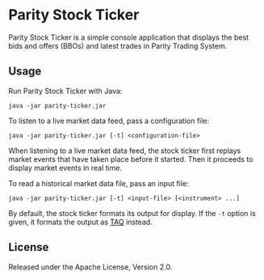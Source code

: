 Parity Stock Ticker
===================

Parity Stock Ticker is a simple console application that displays the best
bids and offers (BBOs) and latest trades in Parity Trading System.


Usage
-----

Run Parity Stock Ticker with Java:

    java -jar parity-ticker.jar

To listen to a live market data feed, pass a configuration file:

    java -jar parity-ticker.jar [-t] <configuration-file>

When listening to a live market data feed, the stock ticker first replays
market events that have taken place before it started. Then it proceeds to
display market events in real time.

To read a historical market data file, pass an input file:

    java -jar parity-ticker.jar [-t] <input-file> [<instrument> ...]

By default, the stock ticker formats its output for display. If the `-t`
option is given, it formats the output as [TAQ][] instead.

  [TAQ]: ../../libraries/file/doc/TAQ.md


License
-------

Released under the Apache License, Version 2.0.
